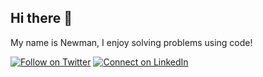 ## Hi there 👋

My name is Newman, I enjoy solving problems using code!

[![Follow on Twitter](https://img.shields.io/badge/Follow-%231DA1F2?style=for-the-badge&logo=twitter&logoColor=white)](https://twitter.com/newmanukpaka)
[![Connect on LinkedIn](https://img.shields.io/badge/connect-%230077B5.svg?&style=for-the-badge&logo=linkedin)](https://www.linkedin.com/in/newmanukpaka/)

<!---
- 👋 Hi, I’m @newman-theinnovator
- 👀 I’m interested in ...
- 🌱 I’m currently learning ...
- 💞️ I’m looking to collaborate on ...
- 📫 How to reach me ...


newman-theinnovator/newman-theinnovator is a ✨ special ✨ repository because its `README.md` (this file) appears on your GitHub profile.
You can click the Preview link to take a look at your changes.
--->
